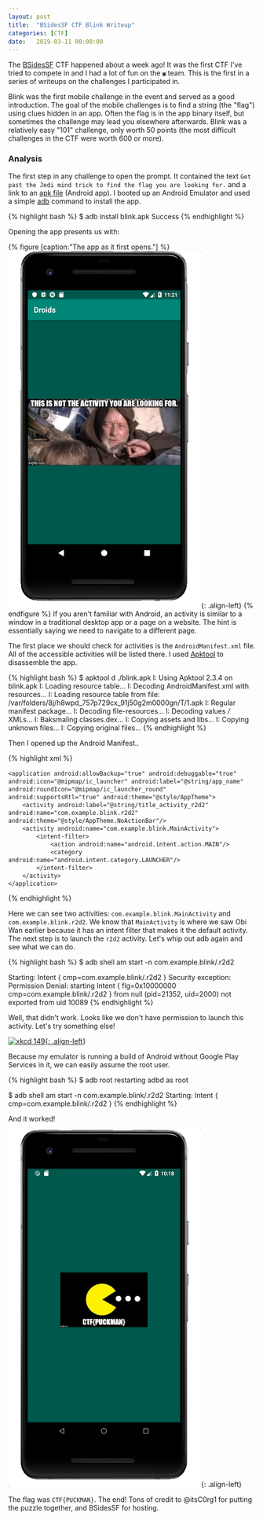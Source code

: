 ```yaml
---
layout: post
title:  "BSidesSF CTF Blink Writeup"
categories: [CTF]
date:   2019-03-11 00:00:00
---
```


The [BSidesSF](https://bsidessf.net) CTF happened about a week ago! It was the first CTF I've tried to compete in and I had a lot of fun on the `▣` team. This is the first in a series of writeups on the challenges I participated in.

Blink was the first mobile challenge in the event and served as a good introduction. The goal of the mobile challenges is to find a string (the "flag") using clues hidden in an app. Often the flag is in the app binary itself, but sometimes the challenge may lead you elsewhere afterwards. Blink was a relatively easy "101" challenge, only worth 50 points (the most difficult challenges in the CTF were worth 600 or more).
 <!--more-->

### Analysis

The first step in any challenge to open the prompt. It contained the text `Get past the Jedi mind trick to find the flag you are looking for.` and a link to an [apk file](https://en.wikipedia.org/wiki/Android_application_package) (Android app). I booted up an Android Emulator and used a simple [adb](https://developer.android.com/studio/command-line/adb) command to install the app.

{% highlight bash %}
$ adb install blink.apk
Success
{% endhighlight %}

Opening the app presents us with: 

{% figure [caption:"The app as it first opens."] %}
![Blink MainActivity screenshot](/img/blink-ss-1.png){: .align-left}
{% endfigure %}
If you aren't familiar with Android, an activity is similar to a window in a traditional desktop app or a page on a website. The hint is essentially saying we need to navigate to a different page.

The first place we should check for activities is the `AndroidManifest.xml` file. All of the accessible activities will be listed there. I used [Apktool](https://ibotpeaches.github.io/Apktool/) to disassemble the app.

{% highlight bash %}
$ apktool d ./blink.apk
I: Using Apktool 2.3.4 on blink.apk
I: Loading resource table...
I: Decoding AndroidManifest.xml with resources...
I: Loading resource table from file: /var/folders/8j/h8wpd_757p729cx_91j50g2m0000gn/T/1.apk
I: Regular manifest package...
I: Decoding file-resources...
I: Decoding values */* XMLs...
I: Baksmaling classes.dex...
I: Copying assets and libs...
I: Copying unknown files...
I: Copying original files...
{% endhighlight %}

Then I opened up the Android Manifest..

{% highlight xml %}
<?xml version="1.0" encoding="utf-8" standalone="no"?><manifest xmlns:android="http://schemas.android.com/apk/res/android" package="com.example.blink" platformBuildVersionCode="1" platformBuildVersionName="1.0">
    <application android:allowBackup="true" android:debuggable="true" android:icon="@mipmap/ic_launcher" android:label="@string/app_name" android:roundIcon="@mipmap/ic_launcher_round" android:supportsRtl="true" android:theme="@style/AppTheme">
        <activity android:label="@string/title_activity_r2d2" android:name="com.example.blink.r2d2" android:theme="@style/AppTheme.NoActionBar"/>
        <activity android:name="com.example.blink.MainActivity">
            <intent-filter>
                <action android:name="android.intent.action.MAIN"/>
                <category android:name="android.intent.category.LAUNCHER"/>
            </intent-filter>
        </activity>
    </application>
</manifest>
{% endhighlight %}

Here we can see two activities: `com.example.blink.MainActivity` and `com.example.blink.r2d2`. We know that `MainActivity` is where we saw Obi Wan earlier because it has an intent filter that makes it the default activity. The next step is to launch the `r2d2` activity. Let's whip out adb again and see what we can do.

{% highlight bash %}
$ adb shell am start -n com.example.blink/.r2d2

Starting: Intent { cmp=com.example.blink/.r2d2 }
Security exception: Permission Denial: starting Intent { flg=0x10000000 cmp=com.example.blink/.r2d2 } from null (pid=21352, uid=2000) not exported from uid 10089
{% endhighlight %}

Well, that didn't work. Looks like we don't have permission to launch this activity. Let's try something else!

[![xkcd 149](https://imgs.xkcd.com/comics/sandwich.png){: .align-left}](https://xkcd.com/149/)

Because my emulator is running a build of Android without Google Play Services in it, we can easily assume the root user.

{% highlight bash %}
$ adb root
restarting adbd as root

$ adb shell am start -n com.example.blink/.r2d2
Starting: Intent { cmp=com.example.blink/.r2d2 }
{% endhighlight %}

And it worked!

![Blink r2d2 screenshot](/img/blink-ss-2.png){: .align-left}

The flag was `CTF{PUCKMAN}`. The end! Tons of credit to @itsC0rg1 for putting the puzzle together, and BSidesSF for hosting.
